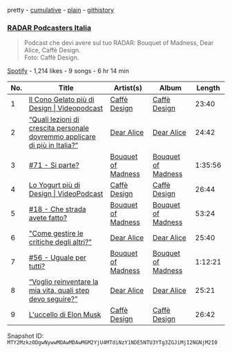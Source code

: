 pretty - [cumulative](/playlists/cumulative/37i9dQZF1DWT93ZDwDlVYL.md) - [plain](/playlists/plain/37i9dQZF1DWT93ZDwDlVYL) - [githistory](https://github.githistory.xyz/mackorone/spotify-playlist-archive/blob/main/playlists/plain/37i9dQZF1DWT93ZDwDlVYL)

### [RADAR Podcasters Italia](https://open.spotify.com/playlist/37i9dQZF1DWT93ZDwDlVYL)

> Podcast che devi avere sul tuo RADAR: Bouquet of Madness, Dear Alice, Caffè Design.<br/>Foto: Caffè Design.

[Spotify](https://open.spotify.com/user/spotify) - 1,214 likes - 9 songs - 6 hr 14 min

| No. | Title | Artist(s) | Album | Length |
|---|---|---|---|---|
| 1 | [Il Cono Gelato più di Design \| Videopodcast](https://open.spotify.com/episode/5OOxQZ9ZGOusUqdwVu0gdl) | [Caffè Design](https://open.spotify.com/show/2xBIU3k8M9QxEMKXMOfIY2) | [Caffè Design](https://open.spotify.com/show/2xBIU3k8M9QxEMKXMOfIY2) | 23:40 |
| 2 | [“Quali lezioni di crescita personale dovremmo applicare di più in Italia?”](https://open.spotify.com/episode/0u57HfxxV6YsTQvwc6YGmc) | [Dear Alice](https://open.spotify.com/show/7AhaWYhyf6nZHbaF3rFGU9) | [Dear Alice](https://open.spotify.com/show/7AhaWYhyf6nZHbaF3rFGU9) | 24:42 |
| 3 | [\#71 \- Si parte?](https://open.spotify.com/episode/1nrayCiaAppMXK2R1bztBI) | [Bouquet of Madness](https://open.spotify.com/show/0CigI1FKNvx1i5Dg3wWGD0) | [Bouquet of Madness](https://open.spotify.com/show/0CigI1FKNvx1i5Dg3wWGD0) | 1:35:56 |
| 4 | [Lo Yogurt più di Design \| VideoPodcast](https://open.spotify.com/episode/4qfrQUhqBuF3RexmNlbBU0) | [Caffè Design](https://open.spotify.com/show/2xBIU3k8M9QxEMKXMOfIY2) | [Caffè Design](https://open.spotify.com/show/2xBIU3k8M9QxEMKXMOfIY2) | 26:44 |
| 5 | [\#18 \- Che strada avete fatto?](https://open.spotify.com/episode/3gnGG54hjDG4Mmx0ZYCUkv) | [Bouquet of Madness](https://open.spotify.com/show/0CigI1FKNvx1i5Dg3wWGD0) | [Bouquet of Madness](https://open.spotify.com/show/0CigI1FKNvx1i5Dg3wWGD0) | 53:24 |
| 6 | ["Come gestire le critiche degli altri?"](https://open.spotify.com/episode/2v6nnLIVdK1aFDFMOOn2ss) | [Dear Alice](https://open.spotify.com/show/7AhaWYhyf6nZHbaF3rFGU9) | [Dear Alice](https://open.spotify.com/show/7AhaWYhyf6nZHbaF3rFGU9) | 25:40 |
| 7 | [\#56 \- Uguale per tutti?](https://open.spotify.com/episode/12vtO9aRRTRUGQTcqoTDxj) | [Bouquet of Madness](https://open.spotify.com/show/0CigI1FKNvx1i5Dg3wWGD0) | [Bouquet of Madness](https://open.spotify.com/show/0CigI1FKNvx1i5Dg3wWGD0) | 1:12:21 |
| 8 | [“Voglio reinventare la mia vita, quali step devo seguire?”](https://open.spotify.com/episode/6lE37UXmm4Ti4CSPccP3Bt) | [Dear Alice](https://open.spotify.com/show/7AhaWYhyf6nZHbaF3rFGU9) | [Dear Alice](https://open.spotify.com/show/7AhaWYhyf6nZHbaF3rFGU9) | 25:21 |
| 9 | [L'uccello di Elon Musk](https://open.spotify.com/episode/368l6obk1twvbqAxRnfxGO) | [Caffè Design](https://open.spotify.com/show/2xBIU3k8M9QxEMKXMOfIY2) | [Caffè Design](https://open.spotify.com/show/2xBIU3k8M9QxEMKXMOfIY2) | 26:42 |

Snapshot ID: `MTY2MzkzODgwNywwMDAwMDAwMGM2YjU4MTdiNzY1NDE5NTU3YTg3ZGJiMjI2NGNjM2I0`
